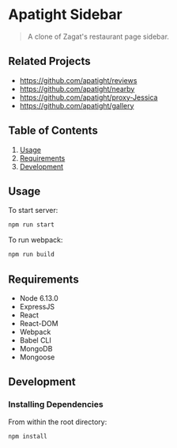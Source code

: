 # Apatight Sidebar

> A clone of Zagat's restaurant page sidebar.

## Related Projects

  - https://github.com/apatight/reviews
  - https://github.com/apatight/nearby
  - https://github.com/apatight/proxy-Jessica
  - https://github.com/apatight/gallery

## Table of Contents

1. [Usage](#Usage)
1. [Requirements](#requirements)
1. [Development](#development)

## Usage

To start server:
```sh
npm run start
```

To run webpack:
```sh
npm run build
```

## Requirements

- Node 6.13.0
- ExpressJS
- React
- React-DOM
- Webpack
- Babel CLI
- MongoDB
- Mongoose

## Development

### Installing Dependencies

From within the root directory:

```sh
npm install
```

